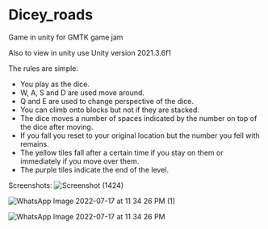 # Dicey_roads
Game in unity for GMTK game jam

Also to view in unity use Unity version 2021.3.6f1

The rules are simple:
* You play as the dice.
* W, A, S and D are used move around.
* Q and E are used to change perspective of the dice.
* You can climb onto blocks but not if they are stacked.
* The dice moves a number of spaces indicated by the number on top of the dice after moving.
* If you fall you reset to your original location but the number you fell with remains.
* The yellow tiles fall after a certain time if you stay on them or immediately if you move over them.
* The purple tiles indicate the end of the level.

Screenshots:
![Screenshot (1424)](https://user-images.githubusercontent.com/90690107/181875786-8b025f76-0bfa-491e-892d-f27436f33e2c.jpg)

![WhatsApp Image 2022-07-17 at 11 34 26 PM (1)](https://user-images.githubusercontent.com/90690107/181875765-a8f9d1c2-949f-4930-96f8-42a606b5f231.jpeg)

![WhatsApp Image 2022-07-17 at 11 34 26 PM](https://user-images.githubusercontent.com/90690107/181875774-4ece8b7e-be92-4ec2-bec9-577722226f5f.jpeg)
